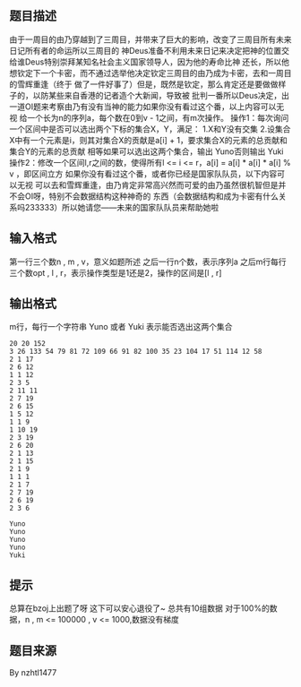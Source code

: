


## 题目描述
由于一周目的由乃穿越到了三周目，并带来了巨大的影响，改变了三周目所有未来日记所有者的命运所以三周目的
神Deus准备不利用未来日记来决定把神的位置交给谁Deus特别崇拜某知名社会主义国家领导人，因为他的寿命比神
还长，所以他想钦定下一个卡密，而不通过选举他决定钦定三周目的由乃成为卡密，去和一周目的雪辉重逢（终于
做了一件好事了）但是，既然是钦定，那么肯定还是要做做样子的，以防某些来自香港的记者造个大新闻，导致被
批判一番所以Deus决定，出一道OI题来考察由乃有没有当神的能力如果你没有看过这个番，以上内容可以无视
给一个长为n的序列a，每个数在0到v - 1之间，有m次操作。
操作1：每次询问一个区间中是否可以选出两个下标的集合X，Y，满足：
1.X和Y没有交集
2.设集合X中有一个元素是i，则其对集合X的贡献是a[i] + 1，要求集合X的元素的总贡献和集合Y的元素的总贡献
相等如果可以选出这两个集合，输出 Yuno否则输出 Yuki
操作2：修改一个区间l,r之间的数，使得所有l <= i <= r，a[i] = a[i] * a[i] * a[i] % v ，即区间立方
如果你没有看过这个番，或者你已经是国家队队员，以下内容可以无视
可以去和雪辉重逢，由乃肯定非常高兴然而可爱的由乃虽然很机智但是并不会OI呀，特别不会数据结构这种神奇的
东西（会数据结构和成为卡密有什么关系吗233333）所以她请您——未来的国家队队员来帮助她啦
## 输入格式
第一行三个数n , m , v，意义如题所述
之后一行n个数，表示序列a
之后m行每行三个数opt , l , r，表示操作类型是1还是2，操作的区间是[l , r]
## 输出格式
m行，每行一个字符串 Yuno 或者 Yuki 表示能否选出这两个集合

```input1
20 20 152
3 26 133 54 79 81 72 109 66 91 82 100 35 23 104 17 51 114 12 58
2 1 17
2 6 12
1 1 12
2 3 5
2 11 11
2 7 19
2 6 15
1 5 12
1 1 9
1 10 19
2 3 19
2 6 20
2 1 13
2 1 15
2 1 9
1 1 1
2 1 7
2 7 19
2 6 19
2 3 6

```
```output1
Yuno
Yuno
Yuno
Yuno
Yuki
```

## 提示
总算在bzoj上出题了呀
这下可以安心退役了~
总共有10组数据
对于100%的数据，n , m <= 100000 , v <= 1000,数据没有梯度
## 题目来源
By nzhtl1477


